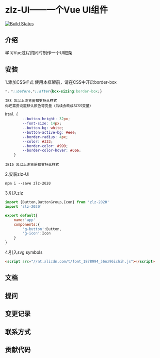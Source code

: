 # zlz-UI——一个Vue UI组件
[![Build Status](https://travis-ci.org/shanfeng606/zlz.svg?branch=master)](https://travis-ci.org/shanfeng606/zlz)

## 介绍
学习Vue过程的同时制作一个UI框架

## 安装
1.添加CSS样式
    使用本框架前，请在CSS中开启border-box

```css
*，*::before,*::after{box-sizing:border-box;}
```
    IE8 及以上浏览器都支持此样式
    你还需要设置默认颜色等变量（后续会改成SCSS变量）
```css
html {
        --button-height: 32px;
        --font-size: 14px;
        --button-bg: white;
        --button-active-bg: #eee;
        --border-radius: 4px;
        --color: #333;
        --border-color: #999;
        --border-color-hover: #666;
    }
```
    IE15 及以上浏览器都支持此样式
2.安装zlz-UI
 ```
 npm i --save zlz-2020
 ```
 3.引入zlz
 ```js
 import {Button,ButtonGroup,Icon} from 'zlz-2020'
 import 'zlz-2020'

 export default{
     name:'app'
     components:{
         'g-button':Button,
         'g-icon':Icon
     }
 }
 ```
4.引入svg symbols
```html
<script src="//at.alicdn.com/t/font_1878994_56nz96ichih.js"></script>
```

## 文档

## 提问

## 变更记录

## 联系方式

## 贡献代码

